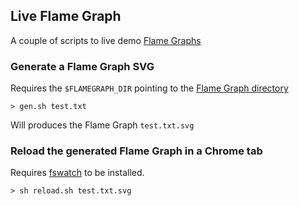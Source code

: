 
## Live Flame Graph

A couple of scripts to live demo [Flame Graphs](http://www.brendangregg.com/flamegraphs.html)

### Generate a Flame Graph SVG

Requires the `$FLAMEGRAPH_DIR` pointing to the [Flame Graph directory](https://www.github.com/brendangregg/FlameGraph)

```
> gen.sh test.txt
```

Will produces the Flame Graph `test.txt.svg`

### Reload the generated Flame Graph in a Chrome tab

Requires [fswatch](https://github.com/emcrisostomo/fswatch) to be installed.

```
> sh reload.sh test.txt.svg
```

